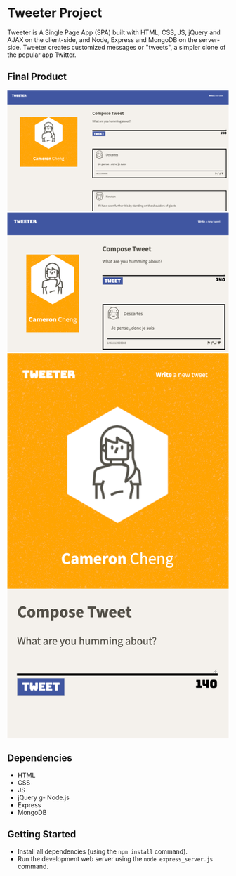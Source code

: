 # Tweeter Project

Tweeter is A Single Page App (SPA) built with HTML, CSS, JS, jQuery and AJAX on the client-side, and Node, Express and MongoDB on the server-side. Tweeter creates customized messages or "tweets", a simpler clone of the popular app Twitter.

## Final Product

!["screenshot of Desktop View"](https://github.com/cameron-cheng/tweeter/blob/master/public/images/Tweeter%20-%20Desktop%20Version.png?raw=true)
!["screenshot of Tablet View"](https://github.com/cameron-cheng/tweeter/blob/master/public/images/Tweeter%20-%20Tablet%20View.png?raw=true)
!["screenshot of Mobile View"](https://github.com/cameron-cheng/tweeter/blob/master/public/images/Tweeter%20-%20Mobile%20View.png?raw=true)

## Dependencies
- HTML
- CSS
- JS
- jQuery
g- Node.js
- Express
- MongoDB

## Getting Started

- Install all dependencies (using the `npm install` command).
- Run the development web server using the `node express_server.js` command.